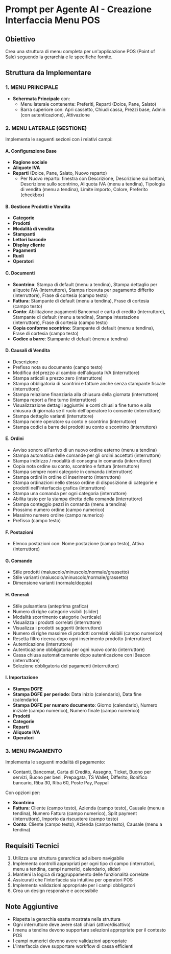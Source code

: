 # Prompt per Agente AI - Creazione Interfaccia Menu POS

## Obiettivo
Crea una struttura di menu completa per un'applicazione POS (Point of Sale) seguendo la gerarchia e le specifiche fornite.

## Struttura da Implementare

### 1. MENU PRINCIPALE
- **Schermata Principale** con:
  - Menu laterale contenente: Preferiti, Reparti (Dolce, Pane, Salato)
  - Barra superiore con: Apri cassetto, Chiudi cassa, Prezzi base, Admin (con autenticazione), Attivazione

### 2. MENU LATERALE (GESTIONE)
Implementa le seguenti sezioni con i relativi campi:

#### A. Configurazione Base
- **Ragione sociale**
- **Aliquote IVA**
- **Reparti** (Dolce, Pane, Salato, Nuovo reparto)
  - Per Nuovo reparto: finestra con Descrizione, Descrizione sui bottoni, Descrizione sullo scontrino, Aliquota IVA (menu a tendina), Tipologia di vendita (menu a tendina), Limite importo, Colore, Preferito (checkbox)

#### B. Gestione Prodotti e Vendita
- **Categorie**
- **Prodotti**
- **Modalità di vendita**
- **Stampanti**
- **Lettori barcode**
- **Display cliente**
- **Pagamenti**
- **Ruoli**
- **Operatori**

#### C. Documenti
- **Scontrino**: Stampa di default (menu a tendina), Stampa dettaglio per aliquote IVA (interruttore), Stampa ricevuta per pagamento differito (interruttore), Frase di cortesia (campo testo)
- **Fattura**: Stampante di default (menu a tendina), Frase di cortesia (campo testo)
- **Conto**: Abilitazione pagamenti Bancomat e carta di credito (interruttore), Stampante di default (menu a tendina), Stampa intestazione (interruttore), Frase di cortesia (campo testo)
- **Copia conforme scontrino**: Stampante di default (menu a tendina), Frase di cortesia (campo testo)
- **Codice a barre**: Stampante di default (menu a tendina)

#### D. Causali di Vendita
- Descrizione
- Prefisso nota su documento (campo testo)
- Modifica del prezzo al cambio dell'aliquota IVA (interruttore)
- Stampa articoli a prezzo zero (interruttore)
- Stampa obbligatoria di scontrini e fatture anche senza stampante fiscale (interruttore)
- Stampa relazione finanziaria alla chiusura della giornata (interruttore)
- Stampa report a fine turno (interruttore)
- Visualizzazione dettagli aggiuntivi e conti chiusi a fine turno e alla chiusura di giornata se il ruolo dell'operatore lo consente (interruttore)
- Stampa dettaglio varianti (interruttore)
- Stampa nome operatore su conto e scontrino (interruttore)
- Stampa codici a barre dei prodotti su conto e scontrino (interruttore)

#### E. Ordini
- Avviso sonoro all'arrivo di un nuovo ordine esterno (menu a tendina)
- Stampa automatica delle comande per gli ordini accettati (interruttore)
- Stampa indirizzo / modalità di consegna in comanda (interruttore)
- Copia nota ordine su conto, scontrino e fattura (interruttore)
- Stampa sempre nomi categorie in comanda (interruttore)
- Stampa ordini in ordine di inserimento (interruttore)
- Stampa ordinazioni nello stesso ordine di disposizione di categorie e prodotti nell'interfaccia grafica (interruttore)
- Stampa una comanda per ogni categoria (interruttore)
- Abilita tasto per la stampa diretta della comanda (interruttore)
- Stampa conteggio pezzi in comanda (menu a tendina)
- Prossimo numero ordine (campo numerico)
- Massimo numero ordine (campo numerico)
- Prefisso (campo testo)

#### F. Postazioni
- Elenco postazioni con: Nome postazione (campo testo), Attiva (interruttore)

#### G. Comande
- Stile prodotti (maiuscolo/minuscolo/normale/grassetto)
- Stile varianti (maiuscolo/minuscolo/normale/grassetto)
- Dimensione varianti (normale/doppia)

#### H. Generali
- Stile pulsantiera (anteprima grafica)
- Numero di righe categorie visibili (slider)
- Modalità scorrimento categorie (verticale)
- Visualizza i prodotti correlati (interruttore)
- Visualizza i prodotti suggeriti (interruttore)
- Numero di righe massime di prodotti correlati visibili (campo numerico)
- Resetta filtro ricerca dopo ogni inserimento prodotto (interruttore)
- Autenticazione (interruttore)
- Autenticazione obbligatoria per ogni nuovo conto (interruttore)
- Cassa chiusa automaticamente dopo autenticazione con iBeacon (interruttore)
- Selezione obbligatoria dei pagamenti (interruttore)

#### I. Importazione
- **Stampa DGFE**
- **Stampa DGFE per periodo**: Data inizio (calendario), Data fine (calendario)
- **Stampa DGFE per numero documento**: Giorno (calendario), Numero iniziale (campo numerico), Numero finale (campo numerico)
- **Prodotti**
- **Categorie**
- **Reparti**
- **Aliquote IVA**
- **Operatori**

### 3. MENU PAGAMENTO
Implementa le seguenti modalità di pagamento:
- Contanti, Bancomat, Carta di Credito, Assegno, Ticket, Buono per servizi, Buono per beni, Prepagata, TS Wallet, Differito, Bonifico bancario, Riba 30, Riba 60, Poste Pay, Paypal

Con opzioni per:
- **Scontrino**
- **Fattura**: Cliente (campo testo), Azienda (campo testo), Causale (menu a tendina), Numero Fattura (campo numerico), Split payment (interruttore), Importo da riscuotere (campo testo)
- **Conto**: Cliente (campo testo), Azienda (campo testo), Causale (menu a tendina)

## Requisiti Tecnici
1. Utilizza una struttura gerarchica ad albero navigabile
2. Implementa controlli appropriati per ogni tipo di campo (interruttori, menu a tendina, campi numerici, calendario, slider)
3. Mantieni la logica di raggruppamento delle funzionalità correlate
4. Assicurati che l'interfaccia sia intuitiva per operatori POS
5. Implementa validazioni appropriate per i campi obbligatori
6. Crea un design responsive e accessibile

## Note Aggiuntive
- Rispetta la gerarchia esatta mostrata nella struttura
- Ogni interruttore deve avere stati chiari (attivo/disattivo)
- I menu a tendina devono supportare selezioni appropriate per il contesto POS
- I campi numerici devono avere validazioni appropriate
- L'interfaccia deve supportare workflow di cassa efficienti